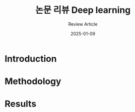 ﻿---
layout: post
title:  논문 리뷰 Deep learning 
subtitle: Review Article
date:   2025-01-09
tags: deep learning
categories: 논문 리뷰
---

# Introduction
# Methodology
# Results
